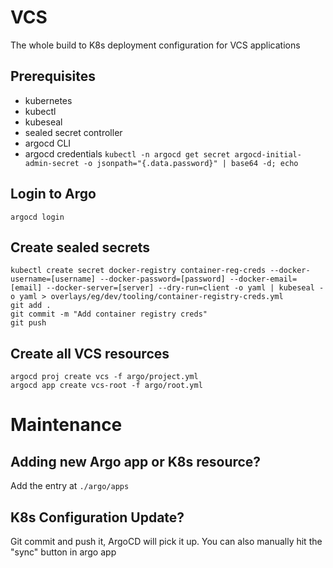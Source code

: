 # VCS

The whole build to K8s deployment configuration for VCS applications

## Prerequisites
- kubernetes
- kubectl
- kubeseal
- sealed secret controller
- argocd CLI
- argocd credentials
  `kubectl -n argocd get secret argocd-initial-admin-secret -o jsonpath="{.data.password}" | base64 -d; echo`  

## Login to Argo
`argocd login`

## Create sealed secrets
```
kubectl create secret docker-registry container-reg-creds --docker-username=[username] --docker-password=[password] --docker-email=[email] --docker-server=[server] --dry-run=client -o yaml | kubeseal -o yaml > overlays/eg/dev/tooling/container-registry-creds.yml
git add . 
git commit -m "Add container registry creds"
git push
```

## Create all VCS resources
```
argocd proj create vcs -f argo/project.yml
argocd app create vcs-root -f argo/root.yml
```

# Maintenance

## Adding new Argo app or K8s resource? 
Add the entry at `./argo/apps`

## K8s Configuration Update?
Git commit and push it, ArgoCD will pick it up. 
You can also manually hit the "sync" button in argo app

